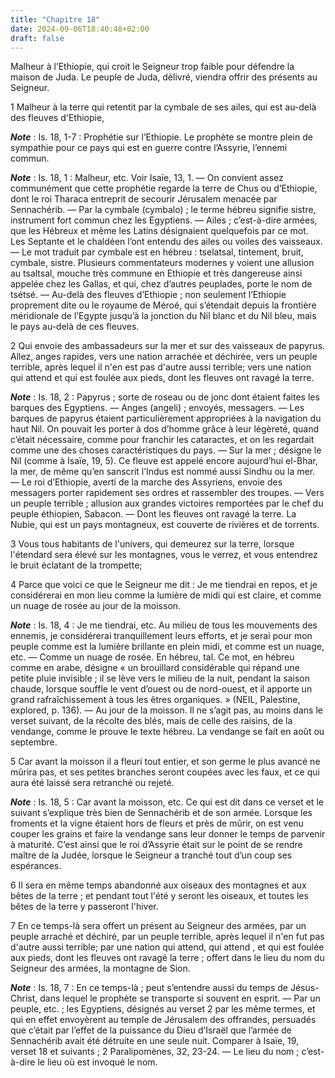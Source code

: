 ```yaml
---
title: "Chapitre 18"
date: 2024-09-06T18:40:48+02:00
draft: false
---
```



Malheur à l’Ethiopie, qui croit le Seigneur trop faible pour défendre la maison de Juda.
Le peuple de Juda, délivré, viendra offrir des présents au Seigneur.


1 Malheur à la terre qui retentit par la cymbale de ses ailes, qui est au-delà des fleuves d'Ethiopie,

***Note*** :  Is. 18, 1-7 : Prophétie sur l’Ethiopie. Le prophète se montre plein de sympathie pour ce pays qui est en guerre contre l’Assyrie, l’ennemi commun.

***Note*** :  Is. 18, 1 : Malheur, etc. Voir Isaïe, 13, 1. ― On convient assez communément que cette prophétie regarde la terre de Chus ou d’Ethiopie, dont le roi Tharaca entreprit de secourir Jérusalem menacée par Sennachérib. ― Par la cymbale (cymbalo) ; le terme hébreu signifie sistre, instrument fort commun chez les Egyptiens. ― Ailes ; c’est-à-dire armées, que les Hébreux et même les Latins désignaient quelquefois par ce mot. Les Septante et le chaldéen l’ont entendu des ailes ou voiles des vaisseaux. ― Le mot traduit par cymbale est en hébreu : tselatsal, tintement, bruit, cymbale, sistre. Plusieurs commentateurs modernes y voient une allusion au tsaltsal, mouche très commune en Ethiopie et très dangereuse ainsi appelée chez les Gallas, et qui, chez d’autres peuplades, porte le nom de tsétsé. ― Au-delà des fleuves d’Ethiopie ; non seulement l’Ethiopie proprement dite ou le royaume de Méroé, qui s’étendait depuis la frontière méridionale de l’Egypte jusqu’à la jonction du Nil blanc et du Nil bleu, mais le pays
au-delà de ces fleuves.

2 Qui envoie des ambassadeurs sur la mer et sur des vaisseaux de papyrus. Allez, anges rapides, vers une nation arrachée et déchirée, vers un peuple terrible, après lequel il n'en est pas d'autre aussi terrible; vers une nation qui attend et qui est foulée aux pieds, dont les fleuves ont ravagé la terre.

***Note*** :  Is. 18, 2 : Papyrus ; sorte de roseau ou de jonc dont étaient faites les barques des Egyptiens. ― Anges (angeli) ; envoyés, messagers. ― Les barques de papyrus étaient particulièrement appropriées à la navigation du haut Nil. On pouvait les porter à dos d’homme grâce à leur légèreté, quand c’était nécessaire, comme pour franchir les cataractes, et on les regardait comme une des choses caractéristiques du pays. ― Sur la mer ; désigne le Nil (comme à Isaïe, 19, 5). Ce fleuve est appelé encore aujourd’hui el-Bhar, la mer, de même qu’en sanscrit l’Indus est nommé aussi Sindhu ou la mer. ― Le roi d’Ethiopie, averti de la marche des Assyriens, envoie des messagers porter rapidement ses ordres et rassembler des troupes. ― Vers un peuple terrible ; allusion aux grandes victoires remportées par le chef du peuple éthiopien, Sabacon. ― Dont les fleuves ont ravagé la terre. La Nubie, qui est un pays montagneux, est couverte de rivières et de torrents.

3 Vous tous habitants de l'univers, qui demeurez sur la terre, lorsque l'étendard sera élevé sur les montagnes, vous le verrez, et vous entendrez le bruit éclatant de la trompette;


4 Parce que voici ce que le Seigneur me dit : Je me tiendrai en repos, et je considérerai en mon lieu comme la lumière de midi qui est claire, et comme un nuage de rosée au jour de la moisson.

***Note*** :  Is. 18, 4 : Je me tiendrai, etc. Au milieu de tous les mouvements des ennemis, je considérerai tranquillement leurs efforts, et je serai pour mon peuple comme est la lumière brillante en plein midi, et comme est un nuage, etc. ― Comme un nuage de rosée. En hébreu, tal. Ce mot, en hébreu comme en arabe, désigne « un brouillard considérable qui répand une petite pluie invisible ; il se lève vers le milieu de la nuit, pendant la saison chaude, lorsque souffle le vent d’ouest ou de nord-ouest, et il apporte un grand rafraîchissement à tous les êtres organiques. » (NEIL, Palestine, explored, p. 136). ― Au jour de la moisson. Il ne s’agit pas, au moins dans le verset suivant, de la récolte des blés, mais de celle des raisins, de la vendange, comme le prouve le texte hébreu. La vendange se fait en août ou septembre.

5 Car avant la moisson il a fleuri tout entier, et son germe le plus avancé ne mûrira pas, et ses petites branches seront coupées avec les faux, et ce qui aura été laissé sera retranché ou rejeté.

***Note*** :  Is. 18, 5 : Car avant la moisson, etc. Ce qui est dit dans ce verset et le suivant s’explique très bien de Sennachérib et de son armée. Lorsque les froments et la vigne étaient hors de fleurs et près de mûrir, on est venu couper les grains et faire la vendange sans leur donner le temps de parvenir à maturité. C’est ainsi que le roi d’Assyrie était sur le point de se rendre maître de la Judée, lorsque le Seigneur a tranché tout d’un coup ses espérances.

6 Il sera en même temps abandonné aux oiseaux des montagnes et aux bêtes de la terre ; et pendant tout l'été y seront les oiseaux, et toutes les bêtes de la terre y passeront l'hiver.


7 En ce temps-là sera offert un présent au Seigneur des armées, par un peuple arraché et déchiré, par un peuple terrible, après lequel il n'en fut pas d'autre aussi terrible; par une nation qui attend, qui attend , et qui est foulée aux pieds, dont les fleuves ont ravagé la terre ; offert dans le lieu du nom du Seigneur des armées, la montagne de Sion.

***Note*** :  Is. 18, 7 : En ce temps-là ; peut s’entendre aussi du temps de Jésus-Christ, dans lequel le prophète se transporte si souvent en esprit. ― Par un peuple, etc. ; les Egyptiens, désignés au verset 2 par les même termes, et qui en effet envoyèrent au temple de Jérusalem des offrandes, persuadés que c’était par l’effet de la puissance du Dieu d’Israël que l’armée de Sennachérib avait été détruite en une seule nuit. Comparer à Isaïe, 19, verset 18 et suivants ; 2 Paralipomènes, 32, 23-24. ― Le lieu du nom ; c’est-à-dire le lieu où est invoqué le nom.

